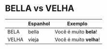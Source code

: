 # BELLA vs VELHA

|       | Espanhol | Exemplo                 |
| --    | --       | --                      |
| BELA  | bella    | Você é muito **bela**!  |
| VELHA | vieja    | Você é muito **velha**! |
